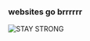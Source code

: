 ### websites go brrrrrr
![STAY STRONG](https://github.com/sinfully/sinfully/assets/11829083/276af2fb-a4d0-40e1-822f-c106b2b28235)
<!--
**sinfully/sinfully** is a ✨ _special_ ✨ repository because its `README.md` (this file) appears on your GitHub profile.

Here are some ideas to get you started:
![American-Bodybuilder-Rich-Piana-013](https://github.com/sinfully/sinfully/assets/11829083/276af2fb-a4d0-40e1-822f-c106b2b28235)

- 🔭 I’m currently working on ...
- 🌱 I’m currently learning ...
- 👯 I’m looking to collaborate on ...
- 🤔 I’m looking for help with ...
- 💬 Ask me about ...
- 📫 How to reach me: ...
- 😄 Pronouns: ...
- ⚡ Fun fact: ...
-->
